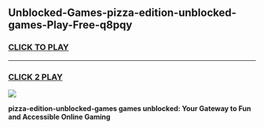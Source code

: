 
## Unblocked-Games-pizza-edition-unblocked-games-Play-Free-q8pqy
<h3>
<a href="https://premium76.site?title=pizza-edition-unblocked-games&ref=15A">CLICK TO PLAY</a></h3>
<hr>

<h3>
<a href="https://premium76.site?title=pizza-edition-unblocked-games&ref=15A">CLICK 2 PLAY</a>
  
</h3>

<a href="https://premium76.site?title=pizza-edition-unblocked-games&ref=15A"><img src="https://clearcache.store/games.png"></a>


**pizza-edition-unblocked-games games unblocked: Your Gateway to Fun and Accessible Online Gaming**
